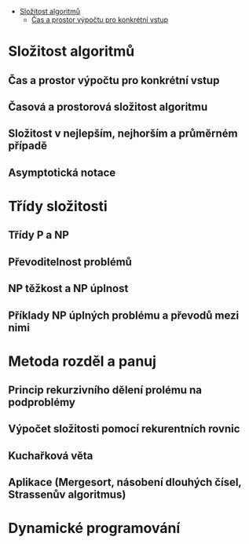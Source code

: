 - [Složitost algoritmů](#Složitost-algoritmů)
  - [Čas a prostor výpočtu pro konkrétní vstup](#čas-a-prostor-výpočtu-pro-konkrétnívstup)

# Složitost algoritmů

## Čas a prostor výpočtu pro konkrétní vstup

## Časová a prostorová složitost algoritmu

## Složitost v nejlepším, nejhorším a průměrném případě

## Asymptotická notace

# Třídy složitosti

## Třídy P a NP

## Převoditelnost problémů

## NP těžkost a NP úplnost

## Příklady NP úplných problému a převodů mezi nimi

# Metoda rozděl a panuj

## Princip rekurzivního dělení prolému na podproblémy

## Výpočet složitosti pomocí rekurentních rovnic

## Kuchařková věta

## Aplikace (Mergesort, násobení dlouhých čísel, Strassenův algoritmus)

# Dynamické programování

# 

